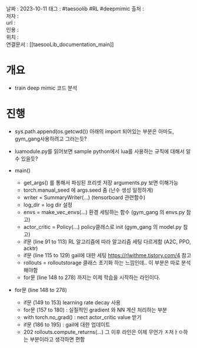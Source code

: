
날짜 : 2023-10-11
태그 :  #taesoolib #RL #deepmimic
출처 :   
저자 :   
url :   
인용 :   
위치 :  
연결문서 : [[taesooLib_documentation_main]]


# 개요

- train deep mimic 코드 분석

# 진행

- sys.path.append(os.getcwd()) 아래의 import 되어있는 부분은 아마도, gym_gang사용하려고 그러는듯?

- luamodule.py를 읽어보면 sample python에서 lua를 사용하는 규칙에 대해서 알 수 있을듯?

- main()
	- get_args() 를 통해서 파싱된 프리셋 저장 arguments.py 보면 이해가능
	- torch.manual_seed 에 args.seed 줌 (난수 생성 일정하게)
	- writer = SummaryWriter(...) (tensorboard 관련함수)
	- log_dir = log dir 설정
	- envs = make_vec_envs(...) 환경 세팅하는 함수 (gym_gang 의 envs.py 참고)
	- actor_critic = Policy(...) policy클래스로 init (gym_gang 의 model.py 참고)
	- if문 (line 91 to 113) RL 알고리즘에 따라 알고리즘 세팅 다르게함 (A2C, PPO, acktr)
	- if문 (line 115 to 129) gail에 대한 세팅 https://rlwithme.tistory.com/4 참고
	- rollouts = rolloutstorage 클래스 초기화 하는 느낌인데.. 이 부분은 따로 분석해야함
	- for문 (line 148 to 278) 까지는 이제 학습을 시작하는 라인이다.

- for문 (line 148 to 278)
	- if문 (149 to 153) learning rate decay 사용
	- for문 (157 to 180) : 실질적인 gradient 와 NN 계산 처리하는 부분
	- with torch.no_grad() : nect actor_critic value 받기
	- if문 (186 to 195) : gail에 대한 업데이트
	- 202 rollouts.compute_returns(...)  그 이후 라인은 이제 무언가 ㅈ저ㅏㅇ하는 부분이라고 생각하면 편함